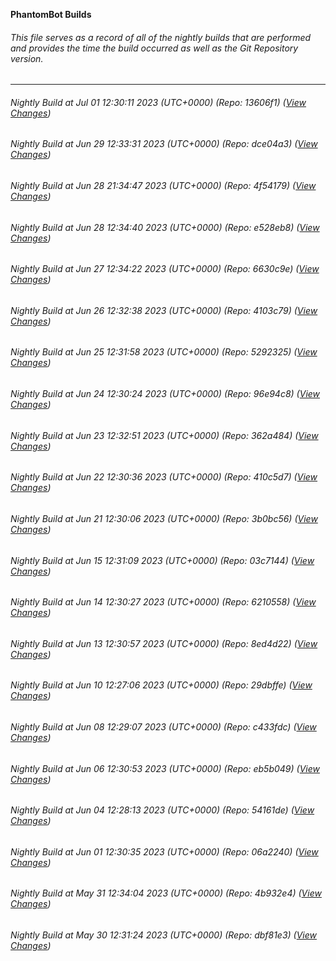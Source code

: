 **PhantomBot Builds**

###### This file serves as a record of all of the nightly builds that are performed and provides the time the build occurred as well as the Git Repository version.
-------------------------------------------------------------------------------------------------------------
###### Nightly Build at Jul 01 12:30:11 2023 (UTC+0000) (Repo: 13606f1) ([View Changes](https://github.com/PhantomBot/PhantomBot/compare/dce04a3...13606f1))
###### Nightly Build at Jun 29 12:33:31 2023 (UTC+0000) (Repo: dce04a3) ([View Changes](https://github.com/PhantomBot/PhantomBot/compare/4f54179...dce04a3))
###### Nightly Build at Jun 28 21:34:47 2023 (UTC+0000) (Repo: 4f54179) ([View Changes](https://github.com/PhantomBot/PhantomBot/compare/e528eb8...4f54179))
###### Nightly Build at Jun 28 12:34:40 2023 (UTC+0000) (Repo: e528eb8) ([View Changes](https://github.com/PhantomBot/PhantomBot/compare/6630c9e...e528eb8))
###### Nightly Build at Jun 27 12:34:22 2023 (UTC+0000) (Repo: 6630c9e) ([View Changes](https://github.com/PhantomBot/PhantomBot/compare/4103c79...6630c9e))
###### Nightly Build at Jun 26 12:32:38 2023 (UTC+0000) (Repo: 4103c79) ([View Changes](https://github.com/PhantomBot/PhantomBot/compare/5292325...4103c79))
###### Nightly Build at Jun 25 12:31:58 2023 (UTC+0000) (Repo: 5292325) ([View Changes](https://github.com/PhantomBot/PhantomBot/compare/96e94c8...5292325))
###### Nightly Build at Jun 24 12:30:24 2023 (UTC+0000) (Repo: 96e94c8) ([View Changes](https://github.com/PhantomBot/PhantomBot/compare/362a484...96e94c8))
###### Nightly Build at Jun 23 12:32:51 2023 (UTC+0000) (Repo: 362a484) ([View Changes](https://github.com/PhantomBot/PhantomBot/compare/410c5d7...362a484))
###### Nightly Build at Jun 22 12:30:36 2023 (UTC+0000) (Repo: 410c5d7) ([View Changes](https://github.com/PhantomBot/PhantomBot/compare/3b0bc56...410c5d7))
###### Nightly Build at Jun 21 12:30:06 2023 (UTC+0000) (Repo: 3b0bc56) ([View Changes](https://github.com/PhantomBot/PhantomBot/compare/03c7144...3b0bc56))
###### Nightly Build at Jun 15 12:31:09 2023 (UTC+0000) (Repo: 03c7144) ([View Changes](https://github.com/PhantomBot/PhantomBot/compare/6210558...03c7144))
###### Nightly Build at Jun 14 12:30:27 2023 (UTC+0000) (Repo: 6210558) ([View Changes](https://github.com/PhantomBot/PhantomBot/compare/8ed4d22...6210558))
###### Nightly Build at Jun 13 12:30:57 2023 (UTC+0000) (Repo: 8ed4d22) ([View Changes](https://github.com/PhantomBot/PhantomBot/compare/29dbffe...8ed4d22))
###### Nightly Build at Jun 10 12:27:06 2023 (UTC+0000) (Repo: 29dbffe) ([View Changes](https://github.com/PhantomBot/PhantomBot/compare/c433fdc...29dbffe))
###### Nightly Build at Jun 08 12:29:07 2023 (UTC+0000) (Repo: c433fdc) ([View Changes](https://github.com/PhantomBot/PhantomBot/compare/eb5b049...c433fdc))
###### Nightly Build at Jun 06 12:30:53 2023 (UTC+0000) (Repo: eb5b049) ([View Changes](https://github.com/PhantomBot/PhantomBot/compare/54161de...eb5b049))
###### Nightly Build at Jun 04 12:28:13 2023 (UTC+0000) (Repo: 54161de) ([View Changes](https://github.com/PhantomBot/PhantomBot/compare/06a2240...54161de))
###### Nightly Build at Jun 01 12:30:35 2023 (UTC+0000) (Repo: 06a2240) ([View Changes](https://github.com/PhantomBot/PhantomBot/compare/4b932e4...06a2240))
###### Nightly Build at May 31 12:34:04 2023 (UTC+0000) (Repo: 4b932e4) ([View Changes](https://github.com/PhantomBot/PhantomBot/compare/dbf81e3...4b932e4))
###### Nightly Build at May 30 12:31:24 2023 (UTC+0000) (Repo: dbf81e3) ([View Changes](https://github.com/PhantomBot/PhantomBot/compare/2c47d29...dbf81e3))
